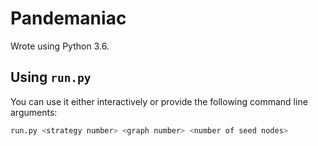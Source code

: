 # Pandemaniac

Wrote using Python 3.6.

## Using `run.py`

You can use it either interactively or provide the following command line arguments:

```bash
run.py <strategy number> <graph number> <number of seed nodes>
```